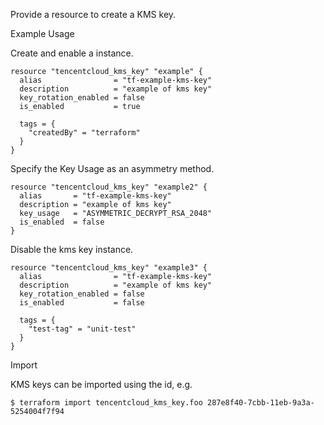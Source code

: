 Provide a resource to create a KMS key.

Example Usage

Create and enable a instance.

```hcl
resource "tencentcloud_kms_key" "example" {
  alias                = "tf-example-kms-key"
  description          = "example of kms key"
  key_rotation_enabled = false
  is_enabled           = true

  tags = {
    "createdBy" = "terraform"
  }
}
```

Specify the Key Usage as an asymmetry method.

```hcl
resource "tencentcloud_kms_key" "example2" {
  alias       = "tf-example-kms-key"
  description = "example of kms key"
  key_usage   = "ASYMMETRIC_DECRYPT_RSA_2048"
  is_enabled  = false
}
```

Disable the kms key instance.

```hcl
resource "tencentcloud_kms_key" "example3" {
  alias                = "tf-example-kms-key"
  description          = "example of kms key"
  key_rotation_enabled = false
  is_enabled           = false

  tags = {
    "test-tag" = "unit-test"
  }
}
```

Import

KMS keys can be imported using the id, e.g.

```
$ terraform import tencentcloud_kms_key.foo 287e8f40-7cbb-11eb-9a3a-5254004f7f94
```